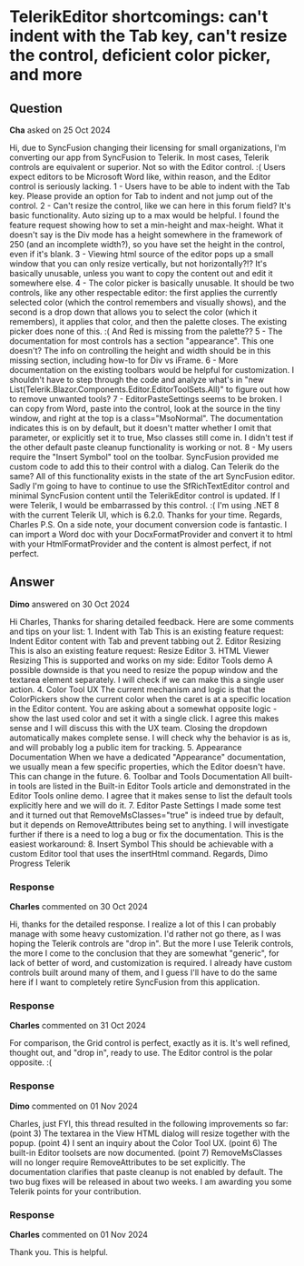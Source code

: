 # TelerikEditor shortcomings: can't indent with the Tab key, can't resize the control, deficient color picker, and more

## Question

**Cha** asked on 25 Oct 2024

Hi, due to SyncFusion changing their licensing for small organizations, I'm converting our app from SyncFusion to Telerik. In most cases, Telerik controls are equivalent or superior. Not so with the Editor control. :( Users expect editors to be Microsoft Word like, within reason, and the Editor control is seriously lacking. 1 - Users have to be able to indent with the Tab key. Please provide an option for Tab to indent and not jump out of the control. 2 - Can't resize the control, like we can here in this forum field? It's basic functionality. Auto sizing up to a max would be helpful. I found the feature request showing how to set a min-height and max-height. What it doesn't say is the Div mode has a height somewhere in the framework of 250 (and an incomplete width?), so you have set the height in the control, even if it's blank. 3 - Viewing html source of the editor pops up a small window that you can only resize vertically, but not horizontally?!? It's basically unusable, unless you want to copy the content out and edit it somewhere else. 4 - The color picker is basically unusable. It should be two controls, like any other respectable editor: the first applies the currently selected color (which the control remembers and visually shows), and the second is a drop down that allows you to select the color (which it remembers), it applies that color, and then the palette closes. The existing picker does none of this. :( And Red is missing from the palette?? 5 - The documentation for most controls has a section "appearance". This one doesn't? The info on controlling the height and width should be in this missing section, including how-to for Div vs iFrame. 6 - More documentation on the existing toolbars would be helpful for customization. I shouldn't have to step through the code and analyze what's in "new List<IEditorTool>(Telerik.Blazor.Components.Editor.EditorToolSets.All)" to figure out how to remove unwanted tools? 7 - EditorPasteSettings seems to be broken. I can copy from Word, paste into the control, look at the source in the tiny window, and right at the top is a class="MsoNormal". The documentation indicates this is on by default, but it doesn't matter whether I omit that parameter, or explicitly set it to true, Mso classes still come in. I didn't test if the other default paste cleanup functionality is working or not. 8 - My users require the "Insert Symbol" tool on the toolbar. SyncFusion provided me custom code to add this to their control with a dialog. Can Telerik do the same? All of this functionality exists in the state of the art SyncFusion editor. Sadly I'm going to have to continue to use the SfRichTextEditor control and minimal SyncFusion content until the TelerikEditor control is updated. If I were Telerik, I would be embarrassed by this control. :( I'm using .NET 8 with the current Telerik UI, which is 6.2.0. Thanks for your time. Regards, Charles P.S. On a side note, your document conversion code is fantastic. I can import a Word doc with your
DocxFormatProvider and convert it to html with your HtmlFormatProvider
and the content is almost perfect, if not perfect.

## Answer

**Dimo** answered on 30 Oct 2024

Hi Charles, Thanks for sharing detailed feedback. Here are some comments and tips on your list: 1. Indent with Tab This is an existing feature request: Indent Editor content with Tab and prevent tabbing out 2. Editor Resizing This is also an existing feature request: Resize Editor 3. HTML Viewer Resizing This is supported and works on my side: Editor Tools demo A possible downside is that you need to resize the popup window and the textarea element separately. I will check if we can make this a single user action. 4. Color Tool UX The current mechanism and logic is that the ColorPickers show the current color when the caret is at a specific location in the Editor content. You are asking about a somewhat opposite logic - show the last used color and set it with a single click. I agree this makes sense and I will discuss this with the UX team. Closing the dropdown automatically makes complete sense. I will check why the behavior is as is, and will probably log a public item for tracking. 5. Appearance Documentation When we have a dedicated "Appearance" documentation, we usually mean a few specific properties, which the Editor doesn't have. This can change in the future. 6. Toolbar and Tools Documentation All built-in tools are listed in the Built-in Editor Tools article and demonstrated in the Editor Tools online demo. I agree that it makes sense to list the default tools explicitly here and we will do it. 7. Editor Paste Settings I made some test and it turned out that RemoveMsClasses="true" is indeed true by default, but it depends on RemoveAttributes being set to anything. I will investigate further if there is a need to log a bug or fix the documentation. This is the easiest workaround: <TelerikEditor> <EditorSettings> <EditorPasteSettings RemoveAttributes="@( new List<string>() )"> </EditorPasteSettings> </EditorSettings> </TelerikEditor> 8. Insert Symbol This should be achievable with a custom Editor tool that uses the insertHtml command. Regards, Dimo Progress Telerik

### Response

**Charles** commented on 30 Oct 2024

Hi, thanks for the detailed response. I realize a lot of this I can probably manage with some heavy customization. I'd rather not go there, as I was hoping the Telerik controls are "drop in". But the more I use Telerik controls, the more I come to the conclusion that they are somewhat "generic", for lack of better of word, and customization is required. I already have custom controls built around many of them, and I guess I'll have to do the same here if I want to completely retire SyncFusion from this application.

### Response

**Charles** commented on 31 Oct 2024

For comparison, the Grid control is perfect, exactly as it is. It's well refined, thought out, and "drop in", ready to use. The Editor control is the polar opposite. :(

### Response

**Dimo** commented on 01 Nov 2024

Charles, just FYI, this thread resulted in the following improvements so far: (point 3) The textarea in the View HTML dialog will resize together with the popup. (point 4) I sent an inquiry about the Color Tool UX. (point 6) The built-in Editor toolsets are now documented. (point 7) RemoveMsClasses will no longer require RemoveAttributes to be set explicitly. The documentation clarifies that paste cleanup is not enabled by default. The two bug fixes will be released in about two weeks. I am awarding you some Telerik points for your contribution.

### Response

**Charles** commented on 01 Nov 2024

Thank you. This is helpful.
